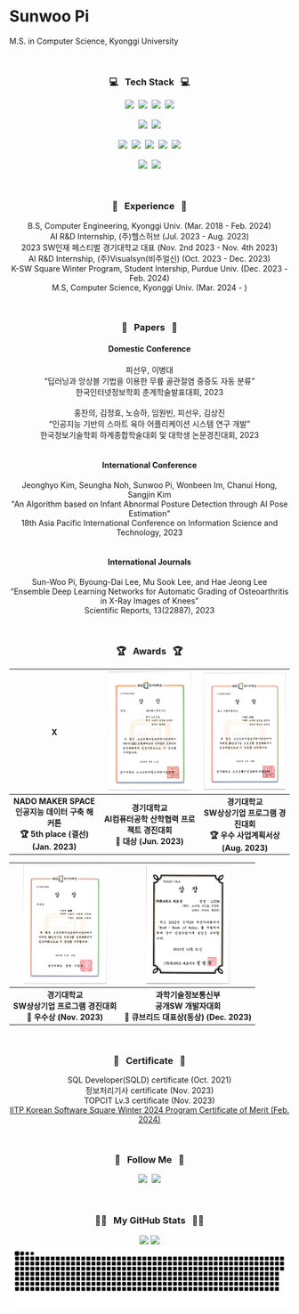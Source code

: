 # Sunwoo Pi  

M.S. in Computer Science, Kyonggi University

<br>

<h3 align="center">💻 &nbsp Tech Stack &nbsp 💻</h3>
<p align="center">
  <img height=27em src="https://img.shields.io/badge/Python-3766AB?style=flat&logo=Python&logoColor=white"/></a>&nbsp
  <img height=27em src="https://img.shields.io/badge/C-A8B9CC?style=flat&logo=C&logoColor=white"/></a>&nbsp
  <img height=27em src="https://img.shields.io/badge/Java-F80000?style=flat&logo=Oracle&logoColor=white"/></a>&nbsp
  <img height=27em src="https://img.shields.io/badge/MATLAB-0076A8?style=flat&logo=MATLAB&logoColor=white"/></a>
  <br><br>
  <img height=27em src="https://img.shields.io/badge/PyTorch-EE4C2C?style=flat&logo=PyTorch&logoColor=white"/></a>&nbsp
  <img height=27em src="https://img.shields.io/badge/OpenCV-5C3EE8?style=flat&logo=OpenCV&logoColor=white"/></a>
  <br><br>
  <img height=27em src="https://img.shields.io/badge/Raspberry Pi-A22846?style=flat&logo=Raspberry Pi&logoColor=white"/></a>&nbsp
  <img height=27em src="https://img.shields.io/badge/Arduino-00878F?style=flat&logo=Arduino&logoColor=white"/></a>&nbsp
  <img height=27em src="https://img.shields.io/badge/Linux-FCC624?style=flat&logo=linux&logoColor=black"/></a>&nbsp
  <img height=27em src="https://img.shields.io/badge/Git-F05032?style=flat&logo=git&logoColor=white"/></a>&nbsp
  <img height=27em src="https://img.shields.io/badge/Docker-2496ED?style=flat&logo=Docker&logoColor=white"/></a>
  <br><br>
  <img height=27em src="https://img.shields.io/badge/AWS-232F3E?style=flat&logo=amazonwebservices&logoColor=white"/></a>&nbsp
  <img height=27em src="https://img.shields.io/badge/Firebase-FFCA28?style=flat&logo=Firebase&logoColor=black"/></a>
</p>

<br>

<h3 align="center">🏢 &nbsp Experience &nbsp 🏢</h3>
<p align="center">
B.S, Computer Engineering, Kyonggi Univ. (Mar. 2018 - Feb. 2024)<br>
AI R&D Internship, (주)헬스허브 (Jul. 2023 - Aug. 2023)<br>
2023 SW인재 페스티벌 경기대학교 대표 (Nov. 2nd 2023 - Nov. 4th 2023)<br>
AI R&D Internship, (주)Visualsyn(비주얼신) (Oct. 2023 - Dec. 2023)<br>
K-SW Square Winter Program, Student Intership, Purdue Univ. (Dec. 2023 - Feb. 2024)<br>
M.S, Computer Science, Kyonggi Univ. (Mar. 2024 - )
</p>

<br>

<h3 align="center">📰 &nbsp Papers &nbsp 📰</h3>

<h4 align="center" style="font-weight: 700;">Domestic Conference</h4>
<p align="center">
피선우, 이병대<br>“딥러닝과 앙상블 기법을 이용한 무릎 골관절염 중증도 자동 분류”<br> 한국인터넷정보학회 춘계학술발표대회, 2023<br><br>
홍찬의, 김정효, 노승하, 임원빈, 피선우, 김상진<br>“인공지능 기반의 스마트 육아 어플리케이션 시스템 연구 개발”<br>한국정보기술학회 하계종합학술대회 및 대학생 논문경진대회, 2023<br><br>
</p>
<h4 align="center" style="font-weight: 700;">International Conference</h4>
<p align="center">
Jeonghyo Kim, Seungha Noh, Sunwoo Pi, Wonbeen Im, Chanui Hong, Sangjin Kim<br>"An Algorithm based on Infant Abnormal Posture Detection through AI Pose Estimation"<br>18th Asia Pacific International Conference on Information Science and Technology, 2023<br><br>
</p>
<h4 align="center" style="font-weight: 700;">International Journals</h4>
<p align="center">
Sun-Woo Pi, Byoung-Dai Lee, Mu Sook Lee, and Hae Jeong Lee<br>“Ensemble Deep Learning Networks for Automatic Grading of Osteoarthritis in X-Ray Images of Knees”<br>Scientific Reports, 13(22887), 2023<br>
</p>

<br>

<h3 align="center">🏆 &nbsp Awards &nbsp 🏆</h3>
<div align="center">

| X | <img src="assets/심화캡스톤디자인_대상_LSTM.jpg" width="150px"> | <img src="assets/2023 상상기업_우수 사업계획서상_LSTM.jpg" width="150px"> |
|:--:|:--:|:--:|
| **NADO MAKER SPACE<br>인공지능 데이터 구축 해커톤<br>🏆 5th place (결선) (Jan. 2023)** | **경기대학교<br>AI컴퓨터공학 산학협력 프로젝트 경진대회<br>🥇 대상 (Jun. 2023)** | **경기대학교<br>SW상상기업 프로그램 경진대회<br>🏆 우수 사업계획서상 (Aug. 2023)** |

| <img src="assets/2023 상상기업_우수상_LSTM.jpg" width="150px"> | <img src="assets/공개SW 개발자대회_큐브리드대표상_LSTM.jpg" width="150px"> |
|:--:|:--:|
| **경기대학교<br>SW상상기업 프로그램 경진대회<br>🥈 우수상 (Nov. 2023)** | **과학기술정보통신부<br>공개SW 개발자대회<br>🥉 큐브리드 대표상(동상) (Dec. 2023)** |

</div>

<br>

<h3 align="center">📜 &nbsp Certificate &nbsp 📜</h3>
<p align="center">
SQL Developer(SQLD) certificate (Oct. 2021)<br>
정보처리기사 certificate (Nov. 2023)<br>
TOPCIT Lv.3 certificate (Nov. 2023)<br>
<a href="assets/IITP Korean Software Square Winter 2024 Program_Certificate of Merit.jpg">IITP Korean Software Square Winter 2024 Program Certificate of Merit (Feb. 2024)</a><br>
</p>

<br>

<h3 align="center">🌈 &nbsp Follow Me &nbsp 🌈</h3>
<p align="center">
  <a href="https://velog.io/@ppssww1202"><img height=27em src="https://img.shields.io/badge/Tech Blog-11B48A?style=flat&logo=Vimeo&logoColor=white&link=https://velog.io/@ppssww1202"/></a>&nbsp
  <a href="mailto:ppssww1202@gmail.com"><img height=27em src="https://img.shields.io/badge/Gmail-d14836?style=flat&logo=Gmail&logoColor=white&link=ppssww1202@gmail.com"/></a>
</p>

<br>

<h3 align="center">👩‍💻 &nbsp My GitHub Stats &nbsp 👩‍💻</h3>
<p align = "center">
  <img height="160em" src="https://github-readme-stats.vercel.app/api/?username=sunwxxpi&show_icons=true&theme=dracula&line_height=27"/>
  <img height="160em" src="https://github-readme-streak-stats.herokuapp.com/?user=sunwxxpi&theme=dracula"/>
  <img width="1000" src="assets/github_snake.svg" alt="snake"/>
</p>

<!--
**sunwxxpi/sunwxxpi** is a ✨ _special_ ✨ repository because its `README.md` (this file) appears on your GitHub profile.

Here are some ideas to get you started:

- 🔭 I’m currently working on ...
- 🌱 I’m currently learning ...
- 👯 I’m looking to collaborate on ...
- 🤔 I’m looking for help with ...
- 💬 Ask me about ...
- 📫 How to reach me: ...
- 😄 Pronouns: ...
- ⚡ Fun fact: ...
-->

